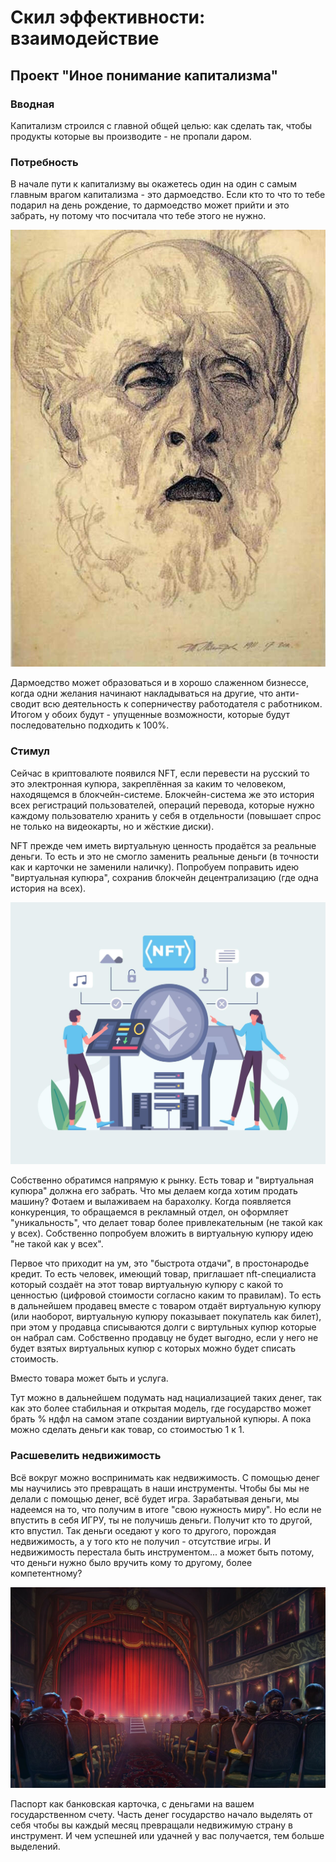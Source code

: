 # Скил эффективности: взаимодействие  

## Проект "Иное понимание капитализма"

### Вводная

Капитализм строился с главной общей целью: как сделать так, чтобы продукты которые вы производите - не пропали даром. 

### Потребность

В начале пути к капитализму вы окажетесь один на один с самым главным врагом капитализма - это дармоедство. Если кто то что то тебе подарил на день рождение, то дармоедство может прийти и это забрать, ну потому что посчитала что тебе этого не нужно. 

![](./Картинки/Агония.jpeg)

Дармоедство может образоваться и в хорошо слаженном бизнессе, когда одни желания начинают накладываться на другие, что анти-сводит всю деятельность к соперничеству работодателя с работником. Итогом у обоих будут - упущенные возможности, которые будут последовательно подходить к 100%.

### Стимул

Сейчас в криптовалюте появился NFT, если перевести на русский то это электронная купюра, закреплённая за каким то человеком, находящемся в блокчейн-системе. Блокчейн-система же это история всех регистраций пользователей, операций перевода, которые нужно каждому пользователю хранить у себя в отдельности (повышает спрос не только на видеокарты, но и жёсткие диски). 

NFT прежде чем иметь виртуальную ценность продаётся за реальные деньги. То есть и это не смогло заменить реальные деньги (в точности как и карточки не заменили наличку). Попробуем поправить идею "виртуальная купюра", сохранив блокчейн децентрализацию (где одна история на всех).

![](./Картинки/nft.jpg)

Собственно обратимся напрямую к рынку. Есть товар и "виртуальная купюра" должна его забрать. Что мы делаем когда хотим продать машину? Фотаем и вылаживаем на барахолку. Когда появляется конкуренция, то обращаемся в рекламный отдел, он оформляет "уникальность", что делает товар более привлекательным (не такой как у всех). Собственно попробуем вложить в виртуальную купюру идею "не такой как у всех".

Первое что приходит на ум, это "быстрота отдачи", в простонародье кредит. То есть человек, имеющий товар, приглашает nft-специалиста который создаёт на этот товар виртуальную купюру с какой то ценностью (цифровой стоимости согласно каким то правилам). То есть в дальнейшем продавец вместе с товаром отдаёт виртуальную купюру (или наоборот, виртуальную купюру показывает покупатель как билет), при этом у продавца списываются долги с виртульных купюр которые он набрал сам. Собственно продавцу не будет выгодно, если у него не будет взятых виртуальных купюр с которых можно будет списать стоимость.

Вместо товара может быть и услуга.

Тут можно в дальнейшем подумать над нациализацией таких денег, так как это более стабильная и открытая модель, где государство может брать % ндфл на самом этапе создании виртуальной купюры. А пока можно сделать деньги как товар, со стоимостью 1 к 1.

### Расшевелить недвижимость

Всё вокруг можно воспринимать как недвижимость. С помощью денег мы научились это превращать в наши инструменты. Чтобы бы мы не делали с помощью денег, всё будет игра. Зарабатывая деньги, мы надеемся на то, что получим в итоге "свою нужность миру". Но если не впустить в себя ИГРУ, ты не получишь деньги. Получит кто то другой, кто впустил. Так деньги оседают у кого то другого, порождая недвижимость, а у того кто не получил - отсутствие игры. И недвижимость перестала быть инструментом... а может быть потому, что деньги нужно было вручить кому то другому, более компетентному?

![](./Картинки/1625811905_1-kartinkin-com-p-stsena-art-art-krasivo-1.jpg)

Паспорт как банковская карточка, с деньгами на вашем государственном счету. Часть денег государство начало выделять от себя чтобы вы каждый месяц превращали недвижимую страну в инструмент. И чем успешней или удачней у вас получается, тем больше выделений.

